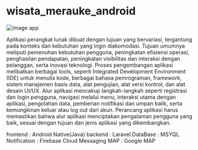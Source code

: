 # wisata_merauke_android

![image app](http://mahfudwahyudi.my.id/images/cover/FT20230906054256.png)

Aplikasi perangkat lunak dibuat dengan tujuan yang bervariasi, tergantung pada konteks dan kebutuhan yang ingin diakomodasi. Tujuan umumnya meliputi pemenuhan kebutuhan pengguna, peningkatan efisiensi operasi, penghasilan pendapatan, peningkatan visibilitas dan interaksi dengan pelanggan, serta inovasi teknologi. Proses pengembangan aplikasi melibatkan berbagai tools, seperti Integrated Development Environment (IDE) untuk menulis kode, berbagai bahasa pemrograman, framework, sistem manajemen basis data, alat pengujian, alat versi kontrol, dan alat desain UI/UX. Alur aplikasi mencakup langkah-langkah seperti registrasi dan login pengguna, navigasi melalui menu, interaksi utama dengan aplikasi, pengolahan data, pemberian notifikasi dan umpan balik, serta kemungkinan keluar atau log out dari akun. Perancang aplikasi harus memastikan bahwa alur aplikasi menciptakan pengalaman pengguna yang baik, sesuai dengan tujuan dan jenis aplikasi yang dikembangkan.


frontend : Android Native(Java)
backend : Laravel
DataBase : MSYQL
Notification : Firebase Cloud Messaging
MAP : Google MAP



